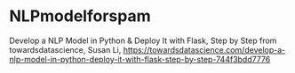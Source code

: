 # NLPmodelforspam
Develop a NLP Model in Python &amp; Deploy It with Flask, Step by Step
from towardsdatascience, Susan Li, https://towardsdatascience.com/develop-a-nlp-model-in-python-deploy-it-with-flask-step-by-step-744f3bdd7776
